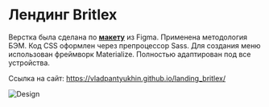 # Лендинг Britlex

Верстка была сделана по **[макету](https://github.com/vladpantyukhin/landing_britlex/blob/main/design/template.fig)** из Figma. Применена методология БЭМ. Код CSS оформлен через препроцессор Sass. Для создания меню использован фреймворк Materialize. Полностью адаптирован под все устройства.

Ссылка на сайт: https://vladpantyukhin.github.io/landing_britlex/

![Design](https://github.com/vladpantyukhin/landing_britlex/blob/main/design/layout.png)
